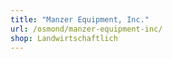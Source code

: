 ```yaml
---
title: "Manzer Equipment, Inc."
url: /osmond/manzer-equipment-inc/
shop: Landwirtschaftlich
---
```

